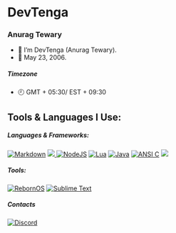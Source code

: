 # DevTenga
### Anurag Tewary

- 👋 I’m DevTenga (Anurag Tewary).
- 📆 May 23, 2006.

##### Timezone
- 🕘 GMT + 05:30/ EST + 09:30

## Tools & Languages I Use:

##### Languages & Frameworks:
<a href="https://daringfireball.net/projects/markdown/"><img src="https://img.shields.io/badge/Markdown-black?logo=markdown&style=for-the-badge" alt="Markdown"></a>
<a href="https://https://www.gnu.org/software/bash/"><img src="https://img.shields.io/badge/Bash-gray?logo=gnubash&style=for-the-badge&logoColor=white" atl="Bash"> </a>
<a href="https://node.js.org/"><img src="https://img.shields.io/badge/NodeJS-gray?logo=nodedotjs&style=for-the-badge" alt="NodeJS"></a>
<a href="https://lua.org/"><img src="https://img.shields.io/badge/Lua-b1b1b1?logo=lua&style=for-the-badge&logoColor=0000ff" alt="Lua"></a>
<a href="https://oracle.com/java/"><img src="https://img.shields.io/badge/Java-f8981d?logo=java&style=for-the-badge" alt="Java"></a>
<a href="https://ansi.org/"><img src="https://img.shields.io/badge/ANSI%20C-1ca4d9?logo=c&style=for-the-badge&logoColor=1149CD" alt="ANSI C"></a>
<a href="https://esolangs.org/wiki/Brainfuck/"><img src="https://img.shields.io/badge/Brainf%2a%2ak-red?logo=brain&style=for-the-badge"></a>
##### Tools:
<a href="https://rebornos.org/"><img src="https://img.shields.io/badge/RebornOS-black?style=for-the-badge&logo=data%3Aimage%2Fpng%3Bbase64%2CiVBORw0KGgoAAAANSUhEUgAAADIAAAAyCAYAAAAeP4ixAAAJqElEQVRo3u2Ze3BU9RXHP7%2Bbd0hCFjYhiQTCQgLkEh4BQhVQC4iIdmhlpmjHdvzHWmlx7JROx3bG6fQPp7a1Mx1Gx%2BKo05lqi%2B%2BxChVEEHkIhKdc8hBvAuRJEjYJhLx299c%2Fzq6bzd5NNiL%2BU74zd%2Fa39%2F5%2B555zfuf1Oxdu4iZuCNSYV3jMdcC9N5gvDWzGtq7EuyBxjEJMBN5A6yS0jm%2BNYQRZCwh78a9pBP4QL2tj2xGP%2BRxab6T8DnC5RyepNRz6L%2FRdg4pVkJEV36uPfwKd7QBTsa0Lcck%2BBiFKgY3kFMDESWAkxLiMyGuolkeaN%2FSaVR5a9bd42YtPEI%2BpgK0oA2YuiFv2r42M8VAwDeD7eMyl35wgcA%2BwlCnFkDbuxgsCUDwXEhIBXsZjJly%2FIB4zFXiF5BTwmN%2BOEABJyeApBXQJ8ND1CwIb0TqXGWWQEEsxeoRryJTR5gzHlBJIywR4AY85fiQmR45aHjMPaCTLZVCxynnOQB8c2CHh1QmB4H1jBJ0VFospOaG9GU58Ckr9Bdv6dSwSo%2BWRZ9DaGNHBa06C3w%2FuPOfnl1tFmMwJkJQU%2FfyKFy7UwuTpzv7nzoecAmhv3ozHfBHbqh2bIB5zMfATCopg%2FETnOVe7oPUiFM6ANT8CNWyDdQBefx66OmD1D8GVE02jowXe3grWEVh4ZzQNgOJ50N4C6C3A3U6sOO%2B3hNsX5I%2BCwf7oOToApw5KTlh%2BnzMDQy1XxbDiiXkwo0wSYFeHw3u0mG9iIsBqPOYYBIENQDlaQ3M97PsPNNpiQiG0t0DvVShdJHH%2FenDbGolSJ%2FdDYMg7enugcg8c2wu%2BwdDdv%2BMxoywpOgxJuN1DSmoqi1dCtxf6r4nTNdVBtlvi%2B5HdkJYOax6UXYkF6yj094JZAanpznMSg75z8RykZUB6BnxxGs4clrUJiTBtNuTcAu3N2SjVjrftSAQJB7JPonU2JQtE0xUr4FIT1J6Umunox0I44IfFK8NMDDcHCBaKDmMnM5u3FGpOQdUxqDkejna5t8DshZCUIv%2Bb6uBq17N4zH9iW15nQTzmFOApXLkwaXLwphJi7nyoq5II4%2FeJ%2BXd1wEA%2FJKeEaQz0w5vPw%2BCA%2FO8P%2Bte7L4VD8MLvwpyKSMG9beAbADQEtChxTgVkZEcKXDIfju1NQqk%2FAo86m5Yr92W0ns382yAlLZKAUjAhFzrbZGdQ0HoBzlZC1gS5DAMq94qJpKRBQpIImZwqYyNBTKWpXrScmCR%2B8NGbcHiXBBXDEMHK74gWAiREX7sCPd0LceW%2Bi7etNajur3bjTmAPk6cPrT4j0e2FIx9JqVJ%2BB%2Bx5W8InSIhefi9sf1X86Jd%2FBsPBck%2FsgzdfEBrZbji1X4JIYjLMvRWmzYK3tsqOLFnlbIa9PXBgO8B%2BbGt55I64cj9AqRzmLwsVa5EIBODobtHW2ocgywWzy2HCJGhtgCudUHtKnm%2FYJKbpVKLnTYGq42KizeeFdmExfO9hmFosjt7bI1Ey2y3%2FhyMpGbSCzrYpuHItvG1njeBu%2FBQopXhepL0PxaVG6O%2BDebeFiStDCrsNvwiXGNNKoWQeMWEkwA8eEU0bhozXPCgRMIQlq4SP0wfEH51QVBIKNFuYZiYaeMx04FlS0yVDO2FwAKzDMC4Lym%2BPfq4UNNYJk%2BsfHbmuApjsgdmLZJd7e6LNJykZFq0An0%2FoOiEhUVxA6zwUTxrA02idwezy2Nn3fI28dMldzmZnV4kDLlgO7kmMCqXg%2FkeE4d1vOVcO5mKp30Jh3wl5haHy6fcGsBo0ZMWop7SWKIOGgiLn51WV8jungrjbAOmZkuAG%2B%2BFaj7Owk6bIuKc7lkYkLQRt4AmUITkilvbm3ir%2BcHiX8%2FMV98tZZfursW16OE4flORWNEsCx3B0X4azRyE9SwKKE%2Fp6wbYAjhjY1k7gfc7XSDXrhGw3TMiTqHSpIfp5xnjJC22NsH%2FH6EIMDsKO18Snlt7jbNKHdspv2ZLYJv%2FlmdDo5yGvfBylhNFYCPnQwZ1E9LQCfkmK54JE974T26ZD2LlNqoKAH3a9Ea3Ai%2BegvhryiyAz25lGZ4fsKPwD26qUPOJt68SVm861q0vJdMG4zOiFSclyKm04B5kuaQm1NsCOV0UBfr9k3d4eeYlZ4azJK52wbYuMExLlYGUdFT8oKJI1u7aJMhYsc67lQI4QA30%2B4G68bdeGZvY0oJWU9EyWrXVmYnAA9r0nVaxrEjTZcj8tA1ash9wCeP056OuB29eFzhCROFspyW7tjyEnHw59CF98LkVl2jhwF8DFWgmtk2Okg%2BZ6OHMElPoNtvUnGB5iPObDwCsUz4WpM6MJ%2BH1yfpYuoNh4xSooXRjWXHsLvLOVEVuqrhxY%2F7Nwvum%2BLCYWKndA8pWTk%2Ft98On74BtsRKsi6s74nARRwCmUUcbye6XYg2AIrhPnGgjGfB2A9Y9Fn9W1DgqqZbzjNTGb1Q%2FA%2BGB0Ss%2BAlGFnk0AAPvyX%2BMdXAudKSB9awJ47A%2FVVAOuwrfdCtyNTsG1p4DF0IOy8XZfhs51yThjoFybKguH4%2BCdEtXOUEo27cuUK7VT2xPC9FIcDVlcHNHwpVfT0MqHjvSTFYajB0Xs1JMSeoUKA08HKtg7gMf9NU90D9PaAt1U2LiFRHNidLybReotEluYLkD%2BV0TGCqWkN%2B7cHk%2BoSUVZBEVQfg7YmuPiFNDnCjr9pOIlYRdFmQDSCksJw%2BX1ywArZ9cwForUDO4j7E0Ms1FeL6RYWhwvSlFQ5NS65S4LAQJ%2BUQbAF27LiE8S2GoHfAVLVeszoMJiSBtPniINWVX59IQJ%2BMV0jWEkPR2Y23Hq3hH8YAJ5yIjNSg%2B6vwK84XzuBwmLnirZwBthn5VSYnkl0nRVs5QA02NB5OZpGw5eSS8yKELPRaKwT%2F1TqcWyr02nKaC3T%2B4G3mFYK02M0sNtb4OSnsVumKvTFKkafVylISpXTpVM3xjcI%2Bz8A32AdUIJtORZzowmigM9QRgXL1kaf40MMdnXE8GUNnx8SbZYulsTphNS02J8rqo%2FLrsFKbOvjWKyO3Pu1LY3HfBQdOEHtKSj7jrNGs2N8htM6rOUs19gbeT3dISG2jyQExPNZwbZOAi%2FRciGc0b8t1JwIjTaNNjXeL1a%2FRSk%2F1SfinP4NoK0JOloBnsa27G9GENu6BDzBFa8UfDcaOiBHXKV6gGfiWRL%2FV114EaVaOHcmspl9I1BfI%2BUIPIJtdcezZKzf2VcBu3Dnw3h3HAu0ZG2%2FDwqnQ3J6HGuA89XgG6wG5mBbN1hrN3ET%2Fx%2F4HyKdaZRZAHrsAAAAAElFTkSuQmCC" alt="RebornOS"></a>
<a href=""><img src="https://img.shields.io/badge/Sublime%20Text-black?style=for-the-badge&logo=sublimetext" alt="Sublime Text"></a>

##### Contacts
<a href="https://discord.com/"><img src="https://img.shields.io/badge/Discord-Anurag%232117-36393f?logo=discord&style=flat&logoColor=ffffff&labelColor=5662f6" alt="Discord"></a>

